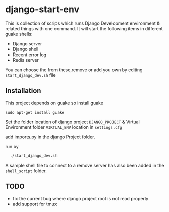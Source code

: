 # django-start-env
This is collection of scrips which runs Django Development environment &amp; related things with one command. 
It will start the following items in different guake shells:
- Django server
- Django shell
- Recent error log
- Redis server

You can choose the from these,remove or add you own by editing `start_django_dev.sh` file

## Installation
This project depends on guake so install guake
```shell
sudo apt-get install guake
```
Set the folder location of django project `DJANGO_PROJECT` & Virtual Environment folder `VIRTUAL_ENV` location in `settings.cfg`

add imports.py in the django Project folder. 

run by
```shell
  ./start_django_dev.sh
```

A sample shell file to connect to a remove server has also been added in the `shell_script` folder.
## TODO
- fix the current bug where django project root is not read properly
- add support for tmux
